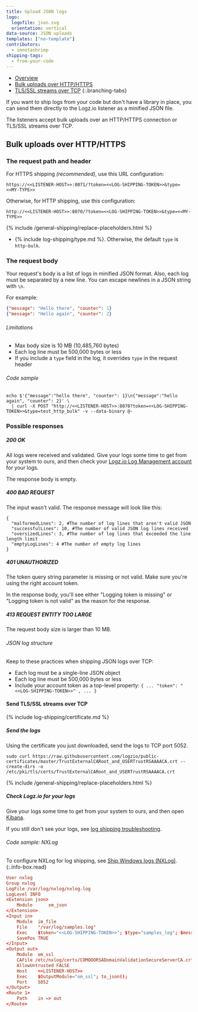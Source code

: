 ```yaml
---
title: Upload JSON logs
logo:
  logofile: json.svg
  orientation: vertical
data-source: JSON uploads
templates: ["no-template"]
contributors:
  - imnotashrimp
shipping-tags:
  - from-your-code
---
```




<!-- tabContainer:start -->
<div class="branching-container">

* [Overview](#overview)
* [Bulk uploads over HTTP/HTTPS](#http-config)
* [TLS/SSL streams over TCP](#tcp-config)
{:.branching-tabs}

<!-- tab:start -->
<div id="overview">

If you want to ship logs from your code but don't have a library in place,
you can send them directly to the Logz.io listener as a minified JSON file.

The listeners accept bulk uploads over an HTTP/HTTPS connection
or TLS/SSL streams over TCP.

</div>
<!-- tab:end -->


<!-- tab:start -->
<div id="http-config">

## Bulk uploads over HTTP/HTTPS

### The request path and header

For HTTPS shipping _(recommended)_, use this URL configuration:

```
https://<<LISTENER-HOST>>:8071/?token=<<LOG-SHIPPING-TOKEN>>&type=<<MY-TYPE>>
```

Otherwise, for HTTP shipping, use this configuration:

```
http://<<LISTENER-HOST>>:8070/?token=<<LOG-SHIPPING-TOKEN>>&type=<<MY-TYPE>>
```

{% include /general-shipping/replace-placeholders.html %}

* {% include log-shipping/type.md %}. Otherwise, the default `type` is `http-bulk`.


### The request body

Your request's body is a list of logs in minified JSON format. Also, each log must be separated by a new line. You can escape newlines in a JSON string with `\n`.

For example:

```json
{"message": "Hello there", "counter": 1}
{"message": "Hello again", "counter": 2}
```

###### Limitations

* Max body size is 10 MB (10,485,760 bytes)
* Each log line must be 500,000 bytes or less
* If you include a `type` field in the log, it overrides `type` in the request header


###### Code sample

```shell
echo $'{"message":"hello there", "counter": 1}\n{"message":"hello again", "counter": 2}' \
  | curl -X POST "http://<<LISTENER-HOST>>:8070?token=<<LOG-SHIPPING-TOKEN>>&type=test_http_bulk" -v --data-binary @-
```

### Possible responses

##### 200 OK

All logs were received and validated. Give your logs some time to get from your system to ours,
and then check your [Logz.io Log Management account](https://app.logz.io/#/dashboard/kibana) for your logs.

The response body is empty.

##### 400 BAD REQUEST

The input wasn't valid. The response message will look like this:


```
{
  "malformedLines": 2, #The number of log lines that aren't valid JSON
  "successfulLines": 10, #The number of valid JSON log lines received
  "oversizedLines": 3, #The number of log lines that exceeded the line length limit
  "emptyLogLines": 4 #The number of empty log lines
}
```

##### 401 UNAUTHORIZED

The token query string parameter is missing or not valid.
Make sure you're using the right account token.

In the response body,
you'll see either "Logging token is missing"
or "Logging token is not valid" as the reason for the response.

##### 413 REQUEST ENTITY TOO LARGE

The request body size is larger than 10 MB.

</div>
<!-- tab:end -->

<!-- tab:start -->
<div id="tcp-config">


###### JSON log structure

Keep to these practices when shipping JSON logs over TCP:

* Each log must be a single-line JSON object
* Each log line must be 500,000 bytes or less
* Include your account token as a top-level property: `{ ... "token": "<<LOG-SHIPPING-TOKEN>>" , ... }`

#### Send TLS/SSL streams over TCP

<div class="tasklist">

{% include log-shipping/certificate.md %}


##### Send the logs

Using the certificate you just downloaded,
send the logs to TCP port 5052.

```shell
sudo curl https://raw.githubusercontent.com/logzio/public-certificates/master/TrustExternalCARoot_and_USERTrustRSAAAACA.crt --create-dirs -o /etc/pki/tls/certs/TrustExternalCARoot_and_USERTrustRSAAAACA.crt
```

{% include /general-shipping/replace-placeholders.html %}

##### Check Logz.io for your logs

Give your logs some time to get from your system to ours, and then open [Kibana](https://app.logz.io/#/dashboard/kibana).

If you still don't see your logs, see [log shipping troubleshooting]({{site.baseurl}}/user-guide/log-shipping/log-shipping-troubleshooting.html).


###### Code sample: NXLog

<!-- info-box-start:info -->
To configure NXLog for log shipping, see [Ship Windows logs (NXLog)]({{site.baseurl}}/shipping/log-sources/windows.html).
{:.info-box.read}
<!-- info-box-end -->

```conf
User nxlog
Group nxlog
LogFile /var/log/nxlog/nxlog.log
LogLevel INFO
<Extension json>
    Module      xm_json
</Extension>
<Input in>
    Module  im_file
    File    "/var/log/samples.log"
    Exec    $token="<<LOG-SHIPPING-TOKEN>>"; $type="samples_log"; $message = $raw_event;
    SavePos TRUE
</Input>
<Output out>
    Module  om_ssl
    CAFile /etc/nxlog/certs/COMODORSADomainValidationSecureServerCA.crt
    AllowUntrusted FALSE
    Host    <<LISTENER-HOST>>
    Exec    $OutputModule="om_ssl"; to_json();
    Port    5052
</Output>
<Route 1>
    Path    in => out
</Route>
```


</div>
</div>
<!-- tab:end -->


</div>
<!-- tabContainer:end -->
